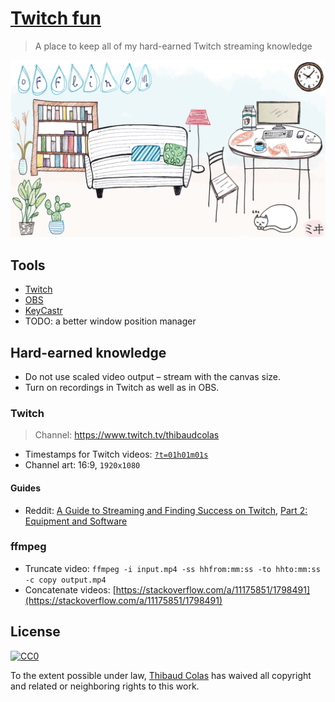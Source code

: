 # [Twitch fun](https://www.twitch.tv/thibaudcolas)

> A place to keep all of my hard-earned Twitch streaming knowledge

[![Twitch offline image](images/twitch-offline.jpg)](https://www.twitch.tv/thibaudcolas)

## Tools

-   [Twitch](https://www.twitch.tv/)
-   [OBS](https://obsproject.com/)
-   [KeyCastr](https://github.com/keycastr/keycastr)
-   TODO: a better window position manager

## Hard-earned knowledge

-   Do not use scaled video output – stream with the canvas size.
-   Turn on recordings in Twitch as well as in OBS.

### Twitch

> Channel: https://www.twitch.tv/thibaudcolas

-   Timestamps for Twitch videos: [`?t=01h01m01s`](https://www.reddit.com/r/Kappa/comments/29a47v/psa_when_you_link_to_a_twitch_stream_heres_how_to/)
-   Channel art: 16:9, `1920x1080`

#### Guides

-   Reddit: [A Guide to Streaming and Finding Success on Twitch](https://www.reddit.com/r/Twitch/comments/4eyva6/a_guide_to_streaming_and_finding_success_on_twitch/), [Part 2: Equipment and Software](https://www.reddit.com/r/Twitch/comments/4ft9xn/a_guide_to_streaming_and_finding_success_on/)

### ffmpeg

-   Truncate video: `ffmpeg -i input.mp4 -ss hhfrom:mm:ss -to hhto:mm:ss -c copy output.mp4`
-   Concatenate videos: [https://stackoverflow.com/a/11175851/1798491](https://stackoverflow.com/a/11175851/1798491)

## License

[![CC0](http://mirrors.creativecommons.org/presskit/buttons/88x31/svg/cc-zero.svg)](https://creativecommons.org/publicdomain/zero/1.0/)

To the extent possible under law, [Thibaud Colas](https://twitter.com/thibaud_colas) has waived all copyright and related or neighboring rights to this work.

